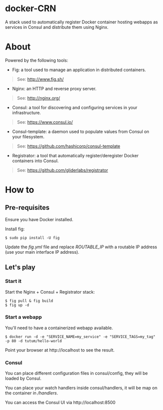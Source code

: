 # docker-CRN

A stack used to automatically register Docker container hosting webapps as services in Consul and distribute them using Nginx.

# About

Powered by the following tools:

* Fig: a tool used to manage an application in distributed containers.
> See: http://www.fig.sh/

* Nginx: an HTTP and reverse proxy server.
> See: http://nginx.org/

* Consul: a tool for discovering and configuring services in your infrastructure.
> See: https://www.consul.io/

* Consul-template: a daemon used to populate values from Consul on your filesystem.
> See: https://github.com/hashicorp/consul-template

* Registrator: a tool that automatically register/deregister Docker containers into Consul.
> See: https://github.com/gliderlabs/registrator

# How to

## Pre-requisites

Ensure you have Docker installed.

Install fig:

````
$ sudo pip install -U fig
````

Update the *fig.yml* file and replace *ROUTABLE_IP* with a routable IP address (use your main interface IP address).

## Let's play

### Start it

Start the Nginx + Consul + Registrator stack:

````
$ fig pull & fig build
$ fig up -d
````

### Start a webapp

You'll need to have a containerized webapp available.

````
$ docker run -d -e "SERVICE_NAME=my_service" -e "SERVICE_TAGS=my_tag" -p 80 -d tutum/hello-world
````

Point your browser at http://localhost to see the result.

### Consul

You can place different configuration files in consul/config, they will be loaded by Consul.

You can place your watch handlers inside consul/handlers, it will be map on the container in */handlers*.

You can access the Consul UI via http://localhost:8500

